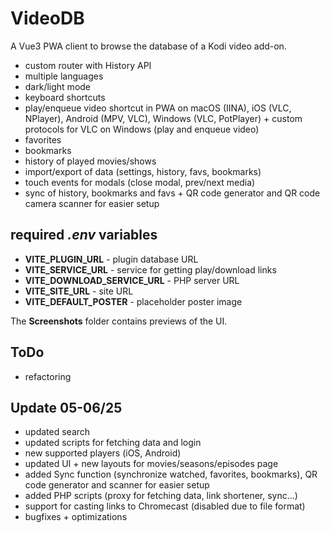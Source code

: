 # VideoDB

A Vue3 PWA client to browse the database of a Kodi video add-on.

- custom router with History API
- multiple languages
- dark/light mode
- keyboard shortcuts
- play/enqueue video shortcut in PWA on macOS (IINA), iOS (VLC, NPlayer), Android (MPV, VLC), Windows (VLC, PotPlayer) + custom protocols for VLC on Windows (play and enqueue video)
- favorites
- bookmarks
- history of played movies/shows
- import/export of data (settings, history, favs, bookmarks)
- touch events for modals (close modal, prev/next media)
- sync of history, bookmarks and favs + QR code generator and QR code camera scanner for easier setup

## required *.env* variables
- **VITE_PLUGIN_URL** - plugin database URL
- **VITE_SERVICE_URL** - service for getting play/download links
- **VITE_DOWNLOAD_SERVICE_URL** - PHP server URL
- **VITE_SITE_URL** - site URL
- **VITE_DEFAULT_POSTER** - placeholder poster image

The **Screenshots** folder contains previews of the UI.

## ToDo
- refactoring

## Update 05-06/25
- updated search
- updated scripts for fetching data and login
- new supported players (iOS, Android)
- updated UI + new layouts for movies/seasons/episodes page
- added Sync function (synchronize watched, favorites, bookmarks), QR code generator and scanner for easier setup
- added PHP scripts (proxy for fetching data, link shortener, sync...)
- support for casting links to Chromecast (disabled due to file format)
- bugfixes + optimizations